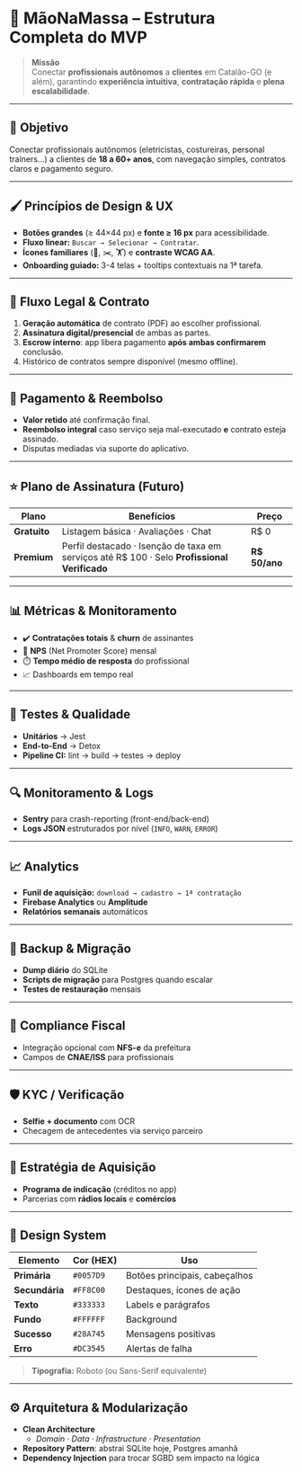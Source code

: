 # 🚀 **MãoNaMassa – Estrutura Completa do MVP**

> **Missão**  
> Conectar **profissionais autônomos** a **clientes** em Catalão-GO (e além), garantindo **experiência intuitiva**, **contratação rápida** e **plena escalabilidade**.

---

## 🎯 Objetivo
Conectar profissionais autônomos (eletricistas, costureiras, personal trainers…) a clientes de **18 a 60+ anos**, com navegação simples, contratos claros e pagamento seguro.

---

## 🖌️ Princípios de Design & UX
- **Botões grandes** (≥ 44×44 px) e **fonte ≥ 16 px** para acessibilidade.  
- **Fluxo linear:** `Buscar → Selecionar → Contratar`.  
- **Ícones familiares** (🔌, ✂️, 🏋️) e **contraste WCAG AA**.  
- **Onboarding guiado:** 3-4 telas + tooltips contextuais na 1ª tarefa.

---

## 🔏 Fluxo Legal & Contrato
1. **Geração automática** de contrato (PDF) ao escolher profissional.  
2. **Assinatura digital/presencial** de ambas as partes.  
3. **Escrow interno**: app libera pagamento **após ambas confirmarem** conclusão.  
4. Histórico de contratos sempre disponível (mesmo offline).

---

## 💸 Pagamento & Reembolso
- **Valor retido** até confirmação final.  
- **Reembolso integral** caso serviço seja mal-executado **e** contrato esteja assinado.  
- Disputas mediadas via suporte do aplicativo.

---

## ⭐ Plano de Assinatura (Futuro)
| Plano | Benefícios | Preço |
|-------|------------|-------|
| **Gratuito** | Listagem básica · Avaliações · Chat | R$ 0 |
| **Premium** | Perfil destacado · Isenção de taxa em serviços até R$ 100 · Selo **Profissional Verificado** | **R$ 50/ano** |

---

## 📊 Métricas & Monitoramento
- ✔️ **Contratações totais** & **churn** de assinantes  
- 🌟 **NPS** (Net Promoter Score) mensal  
- ⏱️ **Tempo médio de resposta** do profissional  
- 📈 Dashboards em tempo real

---

## 🧪 Testes & Qualidade
- **Unitários** → Jest  
- **End-to-End** → Detox  
- **Pipeline CI:** lint → build → testes → deploy

---

## 🔍 Monitoramento & Logs
- **Sentry** para crash-reporting (front-end/back-end)  
- **Logs JSON** estruturados por nível (`INFO`, `WARN`, `ERROR`)

---

## 📈 Analytics
- **Funil de aquisição:** `download → cadastro → 1ª contratação`  
- **Firebase Analytics** ou **Amplitude**  
- **Relatórios semanais** automáticos

---

## 💾 Backup & Migração
- **Dump diário** do SQLite  
- **Scripts de migração** para Postgres quando escalar  
- **Testes de restauração** mensais

---

## 📜 Compliance Fiscal
- Integração opcional com **NFS-e** da prefeitura  
- Campos de **CNAE/ISS** para profissionais

---

## 🛡️ KYC / Verificação
- **Selfie + documento** com OCR  
- Checagem de antecedentes via serviço parceiro  

---

## 📣 Estratégia de Aquisição
- **Programa de indicação** (créditos no app)  
- Parcerias com **rádios locais** e **comércios**

---

## 🎨 Design System
| Elemento        | Cor (HEX) | Uso                                |
|-----------------|-----------|------------------------------------|
| **Primária**    | `#0057D9` | Botões principais, cabeçalhos      |
| **Secundária**  | `#FF8C00` | Destaques, ícones de ação          |
| **Texto**       | `#333333` | Labels e parágrafos                |
| **Fundo**       | `#FFFFFF` | Background                         |
| **Sucesso**     | `#28A745` | Mensagens positivas                |
| **Erro**        | `#DC3545` | Alertas de falha                   |

> **Tipografia:** Roboto (ou Sans-Serif equivalente)

---

## ⚙️ Arquitetura & Modularização
- **Clean Architecture**  
  - *Domain* · *Data* · *Infrastructure* · *Presentation*  
- **Repository Pattern**: abstrai SQLite hoje, Postgres amanhã  
- **Dependency Injection** para trocar SGBD sem impacto na lógica


